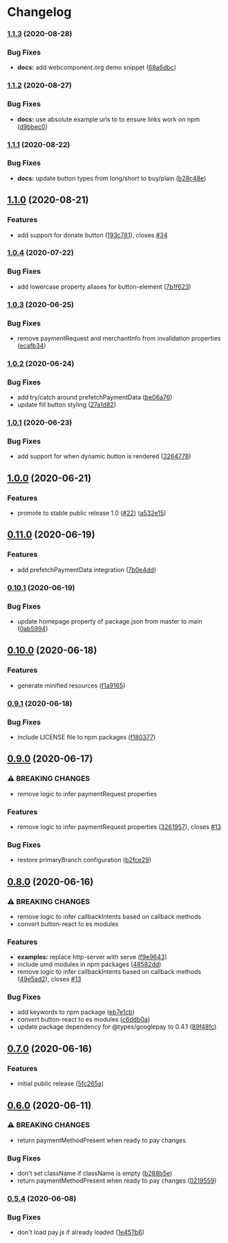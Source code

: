 # Changelog

### [1.1.3](https://www.github.com/google-pay/google-pay-button/compare/v1.1.2...v1.1.3) (2020-08-28)


### Bug Fixes

* **docs:** add webcomponent.org demo snippet ([68a6dbc](https://www.github.com/google-pay/google-pay-button/commit/68a6dbc2430d01c5fea0a52be776327f582a65a5))

### [1.1.2](https://www.github.com/google-pay/google-pay-button/compare/v1.1.1...v1.1.2) (2020-08-27)


### Bug Fixes

* **docs:** use absolute example urls to to ensure links work on npm ([d9bbec0](https://www.github.com/google-pay/google-pay-button/commit/d9bbec00942c9d90c9298c6b86e5d46a12eaee97))

### [1.1.1](https://www.github.com/google-pay/google-pay-button/compare/v1.1.0...v1.1.1) (2020-08-22)


### Bug Fixes

* **docs:** update button types from long/short to buy/plain ([b28c48e](https://www.github.com/google-pay/google-pay-button/commit/b28c48ed165f4c0b9f40a00c84bed3f72e256166))

## [1.1.0](https://www.github.com/google-pay/google-pay-button/compare/v1.0.4...v1.1.0) (2020-08-21)


### Features

* add support for donate button ([193c781](https://www.github.com/google-pay/google-pay-button/commit/193c781dfeffb72591110b1dafc7252aad33aebb)), closes [#34](https://www.github.com/google-pay/google-pay-button/issues/34)

### [1.0.4](https://www.github.com/google-pay/google-pay-button/compare/v1.0.3...v1.0.4) (2020-07-22)


### Bug Fixes

* add lowercase property aliases for button-element ([7b1f623](https://www.github.com/google-pay/google-pay-button/commit/7b1f623511e874f381a0787f93c08c38ad5cc8fd))

### [1.0.3](https://www.github.com/google-pay/google-pay-button/compare/v1.0.2...v1.0.3) (2020-06-25)


### Bug Fixes

* remove paymentRequest and merchantInfo from invalidation properties ([ecafb34](https://www.github.com/google-pay/google-pay-button/commit/ecafb340b1a169d71a038bd9989d3f6c60772a9d))

### [1.0.2](https://www.github.com/google-pay/google-pay-button/compare/v1.0.1...v1.0.2) (2020-06-24)


### Bug Fixes

* add try/catch around prefetchPaymentData ([be06a76](https://www.github.com/google-pay/google-pay-button/commit/be06a766e35caafa492a0987460bc6529b78ff5b))
* update fill button styling ([27a1d82](https://www.github.com/google-pay/google-pay-button/commit/27a1d824409122f10513e10971e7db1292dffa30))

### [1.0.1](https://www.github.com/google-pay/google-pay-button/compare/v1.0.0...v1.0.1) (2020-06-23)


### Bug Fixes

* add support for when dynamic button is rendered ([3264778](https://www.github.com/google-pay/google-pay-button/commit/3264778d39d39fe0723a29f66f5cc0ecd68586b3))

## [1.0.0](https://www.github.com/google-pay/google-pay-button/compare/v0.11.0...v1.0.0) (2020-06-21)


### Features

* promote to stable public release 1.0 ([#22](https://www.github.com/google-pay/google-pay-button/issues/22)) ([a532e15](https://www.github.com/google-pay/google-pay-button/commit/a532e1506ea49f82b14e858b640446171ad46f5b))

## [0.11.0](https://www.github.com/google-pay/google-pay-button/compare/v0.10.1...v0.11.0) (2020-06-19)


### Features

* add prefetchPaymentData integration ([7b0e4dd](https://www.github.com/google-pay/google-pay-button/commit/7b0e4dd30e499a7561f1aabefed83ef7e0ad665f))

### [0.10.1](https://www.github.com/google-pay/google-pay-button/compare/v0.10.0...v0.10.1) (2020-06-19)


### Bug Fixes

* update homepage property of package.json from master to main ([0ab5994](https://www.github.com/google-pay/google-pay-button/commit/0ab5994359ad841edbe93065fbe0ab64aaac7f6d))

## [0.10.0](https://www.github.com/google-pay/google-pay-button/compare/v0.9.1...v0.10.0) (2020-06-18)


### Features

* generate minified resources ([f1a9165](https://www.github.com/google-pay/google-pay-button/commit/f1a916542273626b60fcf91f452725aa6a28c943))

### [0.9.1](https://www.github.com/google-pay/google-pay-button/compare/v0.9.0...v0.9.1) (2020-06-18)


### Bug Fixes

* include LICENSE file to npm packages ([f180377](https://www.github.com/google-pay/google-pay-button/commit/f1803770967b56f58c6879f8b0bf8a8241b09f92))

## [0.9.0](https://www.github.com/google-pay/google-pay-button/compare/v0.8.0...v0.9.0) (2020-06-17)


### ⚠ BREAKING CHANGES

* remove logic to infer paymentRequest properties

### Features

* remove logic to infer paymentRequest properties ([3261957](https://www.github.com/google-pay/google-pay-button/commit/326195714c623855ef97e485d96c8e0b9313026c)), closes [#13](https://www.github.com/google-pay/google-pay-button/issues/13)


### Bug Fixes

* restore primaryBranch configuration ([b2fce29](https://www.github.com/google-pay/google-pay-button/commit/b2fce29349b6edbdb06334a82a653e12993a4834))

## [0.8.0](https://www.github.com/google-pay/google-pay-button/compare/v0.7.0...v0.8.0) (2020-06-16)


### ⚠ BREAKING CHANGES

* remove logic to infer callbackIntents based on callback methods
* convert button-react to es modules

### Features

* **examples:** replace http-server with serve ([f9e9643](https://www.github.com/google-pay/google-pay-button/commit/f9e964398eedcbf7042a38fde0fd949ac2b5d32c))
* include umd modules in npm packages ([48582dd](https://www.github.com/google-pay/google-pay-button/commit/48582dd3641a5075a08295ee9f69d9e65baebe2b))
* remove logic to infer callbackIntents based on callback methods ([49e5ad2](https://www.github.com/google-pay/google-pay-button/commit/49e5ad295ce1ef1b99145983281aa8115fe25ed9)), closes [#13](https://www.github.com/google-pay/google-pay-button/issues/13)


### Bug Fixes

* add keywords to npm package ([eb7e1cb](https://www.github.com/google-pay/google-pay-button/commit/eb7e1cbf7600e05c0e777721a5430fcae9d9e02f))
* convert button-react to es modules ([c6ddb0a](https://www.github.com/google-pay/google-pay-button/commit/c6ddb0aed04af105207bc16a15dbde0425e213af))
* update package dependency for @types/googlepay to 0.4.1 ([89f48fc](https://www.github.com/google-pay/google-pay-button/commit/89f48fcf21c3fb50bb88b9b818140a9ec2e9d75b))

## [0.7.0](https://www.github.com/google-pay/google-pay-button/compare/v0.6.0...v0.7.0) (2020-06-16)


### Features

* initial public release ([5fc265a](https://www.github.com/google-pay/google-pay-button/commit/5fc265a8034208eb2e03997c571959243bc4ce56))

## [0.6.0](https://www.github.com/google-pay/google-pay-button/compare/v0.5.4...v0.6.0) (2020-06-11)


### ⚠ BREAKING CHANGES

* return paymentMethodPresent when ready to pay changes

### Bug Fixes

* don't set className if className is empty ([b288b5e](https://www.github.com/google-pay/google-pay-button/commit/b288b5e420040969f8511ae05aa39ec0041a8a72))
* return paymentMethodPresent when ready to pay changes ([0219559](https://www.github.com/google-pay/google-pay-button/commit/021955921b3d21e88b7592e70029f7f3be9f7e2e))

### [0.5.4](https://www.github.com/google-pay/google-pay-button/compare/v0.5.3...v0.5.4) (2020-06-08)


### Bug Fixes

* don't load pay.js if already loaded ([1e457b6](https://www.github.com/google-pay/google-pay-button/commit/1e457b65843fab8a1b6c243f126a951902ff6ef7))
